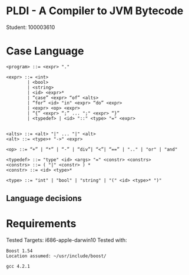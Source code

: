 # PLDI - A Compiler to JVM Bytecode

Student: 100003610

# Case Language

	<program> ::= <expr> "."

	<expr> ::= <int>
			| <bool> 
			| <string> 
			| <id> <expr>* 
			| “case” <expr> “of” <alts> 
			| “for” <id> "in" <expr> “do” <expr> 
			| <expr> <op> <expr> 
			| “{” <expr> “;” ... ";" <expr> “}” 
			| <typedef> | <id> "::" <type> "=" <expr>


	<alts> ::= <alt> "|" ... "|" <alt> 
	<alt> ::= <type>+ "->" <expr>

	<op> ::= “+” | “*” | “-” | “div”| “<”| “==” | ".." | "or" | "and"

	<typedef> ::= "type" <id> <args> "=" <constr> <constrs> 
	<constrs> ::= ( "|" <constr> ) * 
	<constr> ::= <id> <type>*

	<type> ::= "int" | "bool" | "string" | "(" <id> <type>* ")"

## Language decisions

# Requirements 

Tested Targets: i686-apple-darwin10
Tested with:

	Boost 1.54
	Location assumed: ~/usr/include/boost/

	gcc 4.2.1